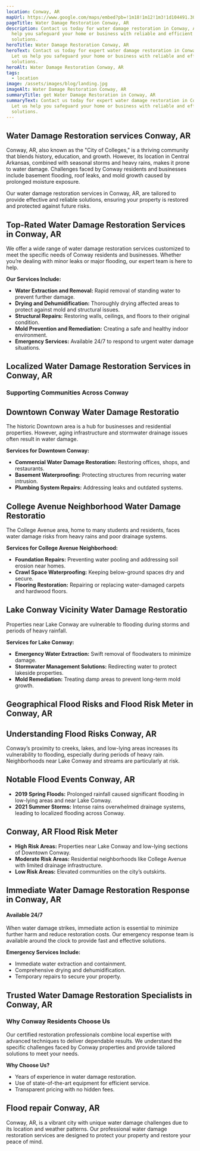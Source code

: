 ```yaml
---
location: Conway, AR
mapUrl: https://www.google.com/maps/embed?pb=!1m18!1m12!1m3!1d104491.30636754147!2d-92.56679899666588!3d35.072903668043566!2m3!1f0!2f0!3f0!3m2!1i1024!2i768!4f13.1!3m3!1m2!1s0x87cd6242c4fa2299%3A0xc16d5c18a365a00d!2sConway%2C%20AR!5e0!3m2!1sen!2sus!4v1735880855932!5m2!1sen!2sus
pageTitle: Water Damage Restoration Conway, AR
description: Contact us today for water damage restoration in Conway, AR. Let us
  help you safeguard your home or business with reliable and efficient
  solutions.
heroTitle: Water Damage Restoration Conway, AR
heroText: Contact us today for expert water damage restoration in Conway, AR.
  Let us help you safeguard your home or business with reliable and efficient
  solutions.
heroAlt: Water Damage Restoration Conway, AR
tags:
  - location
image: /assets/images/blog/landing.jpg
imageAlt: Water Damage Restoration Conway, AR
summaryTitle: get Water Damage Restoration in Conway, AR
summaryText: Contact us today for expert water damage restoration in Conway, AR.
  Let us help you safeguard your home or business with reliable and efficient
  solutions.
---
```

## Water Damage Restoration services Conway, AR

Conway, AR, also known as the "City of Colleges," is a thriving community that blends history, education, and growth. However, its location in Central Arkansas, combined with seasonal storms and heavy rains, makes it prone to water damage. Challenges faced by Conway residents and businesses include basement flooding, roof leaks, and mold growth caused by prolonged moisture exposure.

Our water damage restoration services in Conway, AR, are tailored to provide effective and reliable solutions, ensuring your property is restored and protected against future risks.

## Top-Rated Water Damage Restoration Services in Conway, AR

We offer a wide range of water damage restoration services customized to meet the specific needs of Conway residents and businesses. Whether you’re dealing with minor leaks or major flooding, our expert team is here to help.

**Our Services Include:**

* **Water Extraction and Removal:** Rapid removal of standing water to prevent further damage.
* **Drying and Dehumidification:** Thoroughly drying affected areas to protect against mold and structural issues.
* **Structural Repairs:** Restoring walls, ceilings, and floors to their original condition.
* **Mold Prevention and Remediation:** Creating a safe and healthy indoor environment.
* **Emergency Services:** Available 24/7 to respond to urgent water damage situations.

## Localized Water Damage Restoration Services in Conway, AR

### Supporting Communities Across Conway

## Downtown Conway Water Damage Restoratio

The historic Downtown area is a hub for businesses and residential properties. However, aging infrastructure and stormwater drainage issues often result in water damage.

**Services for Downtown Conway:**

* **Commercial Water Damage Restoration:** Restoring offices, shops, and restaurants.
* **Basement Waterproofing:** Protecting structures from recurring water intrusion.
* **Plumbing System Repairs:** Addressing leaks and outdated systems.

## College Avenue Neighborhood Water Damage Restoratio

The College Avenue area, home to many students and residents, faces water damage risks from heavy rains and poor drainage systems.

**Services for College Avenue Neighborhood:**

* **Foundation Repairs:** Preventing water pooling and addressing soil erosion near homes.
* **Crawl Space Waterproofing:** Keeping below-ground spaces dry and secure.
* **Flooring Restoration:** Repairing or replacing water-damaged carpets and hardwood floors.

## Lake Conway Vicinity Water Damage Restoratio

Properties near Lake Conway are vulnerable to flooding during storms and periods of heavy rainfall.

**Services for Lake Conway:**

* **Emergency Water Extraction:** Swift removal of floodwaters to minimize damage.
* **Stormwater Management Solutions:** Redirecting water to protect lakeside properties.
* **Mold Remediation:** Treating damp areas to prevent long-term mold growth.

## Geographical Flood Risks and Flood Risk Meter in Conway, AR

## Understanding Flood Risks Conway, AR

Conway’s proximity to creeks, lakes, and low-lying areas increases its vulnerability to flooding, especially during periods of heavy rain. Neighborhoods near Lake Conway and streams are particularly at risk.

## Notable Flood Events Conway, AR

* **2019 Spring Floods:** Prolonged rainfall caused significant flooding in low-lying areas and near Lake Conway.
* **2021 Summer Storms:** Intense rains overwhelmed drainage systems, leading to localized flooding across Conway.

## Conway, AR Flood Risk Meter

* **High Risk Areas:** Properties near Lake Conway and low-lying sections of Downtown Conway.
* **Moderate Risk Areas:** Residential neighborhoods like College Avenue with limited drainage infrastructure.
* **Low Risk Areas:** Elevated communities on the city’s outskirts.

## Immediate Water Damage Restoration Response in Conway, AR

#### Available 24/7

When water damage strikes, immediate action is essential to minimize further harm and reduce restoration costs. Our emergency response team is available around the clock to provide fast and effective solutions.

**Emergency Services Include:**

* Immediate water extraction and containment.
* Comprehensive drying and dehumidification.
* Temporary repairs to secure your property.

## Trusted Water Damage Restoration Specialists in Conway, AR

### Why Conway Residents Choose Us

Our certified restoration professionals combine local expertise with advanced techniques to deliver dependable results. We understand the specific challenges faced by Conway properties and provide tailored solutions to meet your needs.

**Why Choose Us?**

* Years of experience in water damage restoration.
* Use of state-of-the-art equipment for efficient service.
* Transparent pricing with no hidden fees.

## Flood repair Conway, AR

Conway, AR, is a vibrant city with unique water damage challenges due to its location and weather patterns. Our professional water damage restoration services are designed to protect your property and restore your peace of mind.
